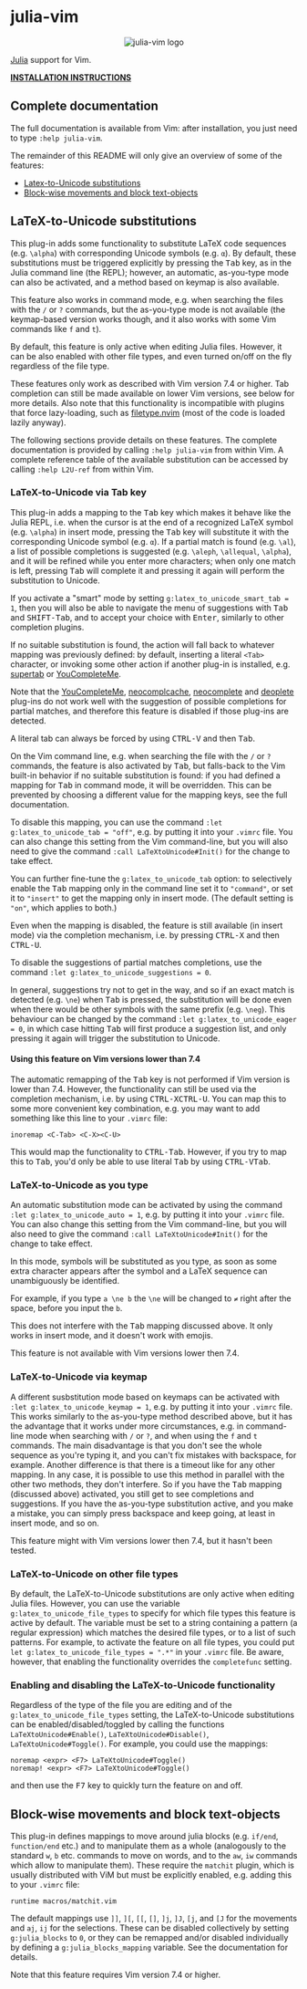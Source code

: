 # julia-vim

<p align="center"><img src="logo.png" alt="julia-vim logo"/></p>

[Julia] support for Vim.

**[INSTALLATION INSTRUCTIONS]**

[Julia]: http://julialang.org/
[Installation instructions]: INSTALL.md

## Complete documentation

The full documentation is available from Vim: after installation, you just need to type `:help julia-vim`.

The remainder of this README will only give an overview of some of the features:

* [Latex-to-Unicode substitutions](#latex-to-unicode-substitutions)
* [Block-wise movements and block text-objects](#block-wise-movements-and-block-text-objects)

## LaTeX-to-Unicode substitutions

This plug-in adds some functionality to substitute LaTeX code sequences (e.g. `\alpha`) with corresponding
Unicode symbols (e.g. `α`). By default, these substitutions must be triggered explicitly by pressing the
<kbd>Tab</kbd> key, as in the Julia command line (the REPL); however, an automatic, as-you-type mode can also
be activated, and a method based on keymap is also available.

This feature also works in command mode, e.g. when searching the files with the `/` or `?` commands, but the
as-you-type mode is not available (the keymap-based version works though, and it also works with some Vim
commands like `f` and `t`).

By default, this feature is only active when editing Julia files. However, it can be also enabled with
other file types, and even turned on/off on the fly regardless of the file type.

These features only work as described with Vim version 7.4 or higher. Tab completion can still be made
available on lower Vim versions, see below for more details. Also note that this functionality is incompatible
with plugins that force lazy-loading, such as [filetype.nvim] (most of the code is loaded lazily anyway).

The following sections provide details on these features. The complete documentation is provided by calling
`:help julia-vim` from within Vim. A complete reference table of the available substitution can be
accessed by calling `:help L2U-ref` from within Vim.

[filetype.nvim]: https://github.com/nathom/filetype.nvim

### LaTeX-to-Unicode via Tab key

This plug-in adds a mapping to the <kbd>Tab</kbd> key which makes it behave like the Julia REPL, i.e. when
the cursor is at the end of a recognized LaTeX symbol (e.g. `\alpha`) in insert mode, pressing
the <kbd>Tab</kbd> key will substitute it with the corresponding Unicode symbol (e.g. `α`). If a partial match
is found (e.g. `\al`), a list of possible completions is suggested (e.g. `\aleph`, `\allequal`,
`\alpha`), and it will be refined while you enter more characters; when only one match is left, pressing
<kbd>Tab</kbd> will complete it and pressing it again will perform the substitution to Unicode.

If you activate a "smart" mode by setting `g:latex_to_unicode_smart_tab = 1`, then you will also be
able to navigate the menu of suggestions with <kbd>Tab</kbd> and <kbd>SHIFT-Tab</kbd>, and to accept your
choice with <kbd>Enter</kbd>, similarly to other completion plugins.

If no suitable substitution is found, the action will fall back to whatever mapping was previously
defined: by default, inserting a literal `<Tab>` character, or invoking some other action if another
plug-in is installed, e.g. [supertab] or [YouCompleteMe].

Note that the [YouCompleteMe], [neocomplcache], [neocomplete] and [deoplete] plug-ins do not work well
with the suggestion of possible completions for partial matches, and therefore this feature is disabled
if those plug-ins are detected.

A literal tab can always be forced by using <kbd>CTRL-V</kbd> and then <kbd>Tab</kbd>.

On the Vim command line, e.g. when searching the file with the `/` or `?` commands, the feature is
also activated by <kbd>Tab</kbd>, but falls-back to the Vim built-in behavior if no suitable substitution
is found: if you had defined a mapping for <kbd>Tab</kbd> in command mode, it will be overridden. This
can be prevented by choosing a different value for the mapping keys, see the full documentation.

To disable this mapping, you can use the command `:let g:latex_to_unicode_tab = "off"`, e.g. by putting
it into your `.vimrc` file. You can also change this setting from the Vim command-line, but you will
also need to give the command `:call LaTeXtoUnicode#Init()` for the change to take effect.

You can further fine-tune the `g:latex_to_unicode_tab` option: to selectively enable the <kbd>Tab</kbd>
mapping only in the command line set it to `"command"`, or set it to `"insert"` to get the mapping only
in insert mode. (The default setting is `"on"`, which applies to both.)

Even when the mapping is disabled, the feature is still available (in insert mode) via the
completion mechanism, i.e. by pressing <kbd>CTRL-X</kbd> and then <kbd>CTRL-U</kbd>.

To disable the suggestions of partial matches completions, use the command
`:let g:latex_to_unicode_suggestions = 0`.

In general, suggestions try not to get in the way, and so if an exact match is detected (e.g. `\ne`) when
<kbd>Tab</kbd> is pressed, the substitution will be done even when there would be other symbols with the same prefix
(e.g. `\neg`). This behaviour can be changed by the command `:let g:latex_to_unicode_eager = 0`, in
which case hitting <kbd>Tab</kbd> will first produce a suggestion list, and only pressing it again will trigger the
substitution to Unicode.

[supertab]: https://github.com/ervandew/supertab
[YouCompleteMe]: https://github.com/Valloric/YouCompleteMe
[neocomplcache]: https://github.com/Shougo/neocomplcache.vim
[neocomplete]: https://github.com/Shougo/neocomplete.vim
[deoplete]: https://github.com/Shougo/deoplete.nvim

#### Using this feature on Vim versions lower than 7.4

The automatic remapping of the <kbd>Tab</kbd> key is not performed if Vim version is lower than 7.4. However, the
functionality can still be used via the completion mechanism, i.e. by using <kbd>CTRL-X</kbd><kbd>CTRL-U</kbd>. You can
map this to some more convenient key combination, e.g. you may want to add something like this line to your
`.vimrc` file:

```
inoremap <C-Tab> <C-X><C-U>
```

This would map the functionality to <kbd>CTRL-Tab</kbd>. However, if you try to map this to <kbd>Tab</kbd>, you'd only be
able to use literal <kbd>Tab</kbd> by using <kbd>CTRL-V</kbd><kbd>Tab</kbd>.

### LaTeX-to-Unicode as you type

An automatic substitution mode can be activated by using the command `:let g:latex_to_unicode_auto = 1`,
e.g. by putting it into your `.vimrc` file. You can also change this setting from the Vim command-line, but
you will also need to give the command `:call LaTeXtoUnicode#Init()` for the change to take effect.

In this mode, symbols will be substituted as you type, as soon as some extra character appears after the symbol
and a LaTeX sequence can unambiguously be identified.

For example, if you type `a \ne b` the `\ne` will be changed to `≠` right after the space, before you input
the `b`.

This does not interfere with the <kbd>Tab</kbd> mapping discussed above. It only works in insert mode, and it
doesn't work with emojis.

This feature is not available with Vim versions lower then 7.4.

### LaTeX-to-Unicode via keymap

A different susbstitution mode based on keymaps can be activated with `:let g:latex_to_unicode_keymap = 1`,
e.g. by putting it into your `.vimrc` file. This works similarly to the as-you-type method described above,
but it has the advantage that it works under more circumstances, e.g. in command-line mode when searching with
`/` or `?`, and when using the `f` and `t` commands.
The main disadvantage is that you don't see the whole sequence as you're typing it, and you can't fix mistakes
with backspace, for example.
Another difference is that there is a timeout like for any other mapping.
In any case, it is possible to use this method in parallel with the other two methods, they don't interfere.
So if you have the <kbd>Tab</kbd> mapping (discussed above) activated, you still get to see completions and
suggestions. If you have the as-you-type substitution active, and you make a mistake, you can simply press
backspace and keep going, at least in insert mode, and so on.

This feature might with Vim versions lower then 7.4, but it hasn't been tested.

### LaTeX-to-Unicode on other file types

By default, the LaTeX-to-Unicode substitutions are only active when editing Julia files. However, you can use
the variable `g:latex_to_unicode_file_types` to specify for which file types this feature is active by default.
The variable must be set to a string containing a pattern (a regular expression) which matches the desired file
types, or to a list of such patterns. For example, to activate the feature on all file types, you could put
`let g:latex_to_unicode_file_types = ".*"` in your `.vimrc` file.
Be aware, however, that enabling the functionality overrides the `completefunc` setting.

### Enabling and disabling the LaTeX-to-Unicode functionality

Regardless of the type of the file you are editing and of the `g:latex_to_unicode_file_types` setting, the
LaTeX-to-Unicode substitutions can be enabled/disabled/toggled by calling the functions
`LaTeXtoUnicode#Enable()`, `LaTeXtoUnicode#Disable()`, `LaTeXtoUnicode#Toggle()`. For example, you could use
the mappings:

```
noremap <expr> <F7> LaTeXtoUnicode#Toggle()
noremap! <expr> <F7> LaTeXtoUnicode#Toggle()
```

and then use the <kbd>F7</kbd> key to quickly turn the feature on and off.

## Block-wise movements and block text-objects

This plug-in defines mappings to move around julia blocks (e.g. `if/end`, `function/end` etc.) and to
manipulate them as a whole (analogously to the standard `w`, `b` etc. commands to move on words, and to
the `aw`, `iw` commands which allow to manipulate them). These require the `matchit` plugin, which is usually
distributed with ViM but must be explicitly enabled, e.g. adding this to your `.vimrc` file:

```vim
runtime macros/matchit.vim
```

The default mappings use `]]`, `][`, `[[`, `[]`, `]j`, `]J`, `[j`, and `[J` for the movements
and `aj`, `ij` for the selections. These can be disabled collectively by setting `g:julia_blocks` to `0`,
or they can be remapped and/or disabled individually by defining a `g:julia_blocks_mapping` variable.
See the documentation for details.

Note that this feature requires Vim version 7.4 or higher.
